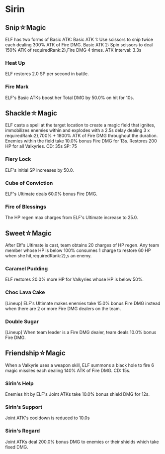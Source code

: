 # Sirin

## Snip☆Magic

ELF has two forms of Basic ATK:
Basic ATK 1: Use scissors to snip twice each dealing 300% ATK of Fire DMG.
Basic ATK 2: Spin scissors to deal 150% ATK of requiredRank:2},Fire DMG 4 times.
ATK Interval: 3.3s

### Heat Up

ELF restores 2.0 SP per second in battle.

### Fire Mark

ELF's Basic ATKs boost her Total DMG by 50.0% on hit for 10s.

## Shackle☆Magic

ELF casts a spell at the target location to create a magic field that ignites, immobilizes enemies within and explodes with a 2.5s delay dealing 3 x requiredRank:2},700% + 1800% ATK of Fire DMG throughout the duration. Enemies within the field take 10.0% bonus Fire DMG for 13s. Restores 200 HP for all Valkyries.
CD: 35s
SP: 75

### Fiery Lock

ELF's initial SP increases by 50.0.

### Cube of Conviction

ELF's Ultimate deals 60.0% bonus Fire DMG.

### Fire of Blessings

The HP regen max charges from ELF's Ultimate increase to 25.0.

## Sweet☆Magic

After Elf's Ultimate is cast, team obtains 20 charges of HP regen. Any team member whose HP is below 100% consumes 1 charge to restore 60 HP when she hit,requiredRank:2},s an enemy.

### Caramel Pudding

ELF restores 20.0% more HP for Valkyries whose HP is below 50%.

### Choc Lava Cake

[Lineup] ELF's Ultimate makes enemies take 15.0% bonus Fire DMG instead when there are 2 or more Fire DMG dealers on the team.

### Double Sugar

[Lineup] When team leader is a Fire DMG dealer, team deals 10.0% bonus Fire DMG.

## Friendship☆Magic

When a Valkyrie uses a weapon skill, ELF summons a black hole to fire 6 magic missiles each dealing 140% ATK of Fire DMG. CD: 15s.

### Sirin's Help

Enemies hit by ELF's Joint ATKs take 10.0% bonus shield DMG for 12s.

### Sirin's Support

Joint ATK's cooldown is reduced to 10.0s

### Sirin's Regard

Joint ATKs deal 200.0% bonus DMG to enemies or their shields which take fixed DMG.